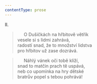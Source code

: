 ```yaml
---
contentType: prose
---
```


II.

>      O Dušičkách na hřbitově větřík  
> vesele si s lidmi zahrává,  
> radostí snad, že to množství lidstva  
> pro hřbitov už zase dozrává.

>      Náhlý vánek oči tobě klíží,  
> snad to matčin prach tě uspává,  
> neb co upomínka na hry dětské  
> bratrův popel s tebou pohrává!

